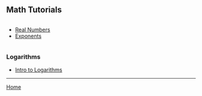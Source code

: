 ## Math Tutorials

<div>
  <!-- First list -->
  <ul style="display:inline-block; vertical-align:top; margin-right:2em;">
    <li><a href="./algebra/prerequisites/1_Real_Numbers.html">Real Numbers</a></li>
    <li><a href="./algebra/prerequisites/2_Exponents.md">Exponents</a></li>
  </ul>

  <!-- Second list -->
  <ul style="display:inline-block; vertical-align:top;">
    
  </ul>
</div>

### Logarithms

- [Intro to Logarithms](./logarithms/1_Intro_to_Logarithms.md)

---

[Home](./../README.md)
